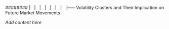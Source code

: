 ######## |   |   |   |   |   |   |   ├── Volatility Clusters and Their Implication on Future Market Movements

*Add content here*